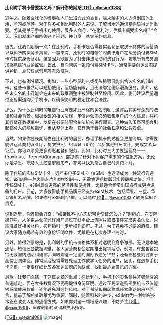 **比利时手机卡需要实名吗？解开你的疑惑[[TG💪+ @esim1088](https://t.me/s/esim1088)]**

近年来，随着全球化的发展和人们生活方式的变化，越来越多的人选择到国外生活、学习或旅游。对于许多初到比利时的人来说，了解当地的通信规则显得尤为重要。尤其是关于手机卡的使用，很多人会问：“在比利时，手机卡需要实名吗？”今天，我们就来详细解答这个问题，并分享一些实用的信息。

首先，让我们明确一点：在比利时，手机卡是否需要实名登记取决于具体的运营商以及你所购买的卡类型。一般来说，比利时的电信公司要求用户在注册预付费SIM卡时提供身份证明。这是因为欧盟为了打击非法活动和洗钱行为，要求所有成员国加强电信行业的监管。因此，当你购买一张预付费SIM卡时，通常需要向运营商提供护照、身份证或驾照等有效证件。

不过，也有例外情况。例如，一些小型便利店或街头摊贩可能出售未实名的SIM卡。这些卡虽然可以短期使用，但功能有限，且无法绑定国际漫游服务。此外，这些未实名的卡可能会在未来的政策调整中被限制甚至停用。因此，我们建议尽量通过正规渠道购买手机卡，以确保使用的稳定性和合法性。

那么，为什么比利时的电信行业需要如此严格的实名制呢？这背后其实有深刻的法律和社会背景。根据欧盟的相关法规，电信运营商必须收集用户的个人信息，并将其存储在数据库中，以便在必要时配合执法机构进行调查。这种做法虽然可能会引起部分人的隐私担忧，但从整体上看，它有助于维护社会秩序和公共安全。

当然，如果你是长期居住在比利时的居民，办理手机卡的过程会更加简单。你需要前往运营商的营业厅，提交护照、居留证（B卡）以及其他相关文件。完成实名认证后，你可以享受更多优惠套餐和服务。比如，比利时三大主要运营商——Proximus、Telenet和Orange，都提供了针对不同客户需求的个性化方案。无论你是学生、职场人士还是家庭用户，都可以找到适合自己的资费计划。

除了传统的实体SIM卡外，近年来电子SIM卡（eSIM）也逐渐成为一种流行的选择。eSIM是一种内置芯片的虚拟SIM卡，无需物理插拔即可实现联网功能。相比传统SIM卡，eSIM具有更高的灵活性和便捷性，尤其适合经常出国旅行或更换设备的用户。目前，大多数智能手机品牌已经支持eSIM技术，包括苹果、三星、华为等知名品牌。如果你对eSIM感兴趣，可以通过[TG💪+ @esim1088](https://t.me/s/esim1088)了解更多相关信息。

说到这里，你可能会好奇：“如果我不小心忘记带身份证怎么办？”别担心，在实际操作中，大多数运营商允许用户通过在线平台上传照片或扫描件完成实名认证。只需准备好相关材料，按照指引一步步操作即可。不过，为了避免不必要的麻烦，建议大家随身携带有效的身份证明文件，尤其是在初次办理业务时。

另外，值得注意的是，比利时的手机卡价格体系相对透明且竞争激烈。无论是本地通话、短信还是数据流量，各大运营商都会定期推出促销活动。例如，有些套餐包含无限国内通话和短信，同时赠送一定量的国际长途分钟数；还有些套餐则侧重于高速上网体验，非常适合经常需要处理工作或学习任务的用户。因此，在选择手机卡之前，一定要仔细比较各家运营商的优缺点，找到最适合自己的方案。

最后，让我们总结一下这篇文章的重点：在比利时，手机卡的实名制并非强制性的普遍规定，但在大多数情况下仍需提供身份证明。通过正规渠道购买手机卡不仅能够保障使用权益，还能避免潜在的风险。对于希望长期居住或频繁往返的用户而言，提前了解相关政策尤为重要。同时，随着科技的进步，eSIM作为一种新兴技术正在改变人们的通信方式。如果你对这一领域感兴趣，不妨关注[TG💪+ @esim1088](https://t.me/s/esim1088)，获取最新的资讯和技术指导。

[[TG💪+ @esim1088](https://t.me/s/esim1088) ![Image](https://i.postimg.cc/4NQfJmqS/Snipaste-2025-05-13-00-14-12.png)]